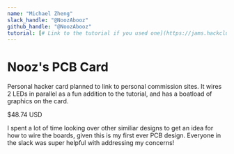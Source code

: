 ```yaml
---
name: "Michael Zheng"
slack_handle: "@NoozAbooz"
github_handle: "@NoozAbooz"
tutorial: [# Link to the tutorial if you used one](https://jams.hackclub.com/jam/hacker-card)
---
```


# Nooz's PCB Card

<!-- Describe your board in 2-3 sentences. What are you making? What will it do? -->
Personal hacker card planned to link to personal commission sites. It wires 2 LEDs in parallel as a fun addition to the tutorial, and has a boatload of graphics on the card.

<!-- How much is it going to cost? -->
$48.74 USD

<!-- Tell us a little bit about your design process. What were some challenges? What helped? ***Totally optional*** -->
I spent a lot of time looking over other similiar designs to get an idea for how to wire the boards, given this is my first ever PCB design. Everyone in the slack was super helpful with addressing my concerns!
